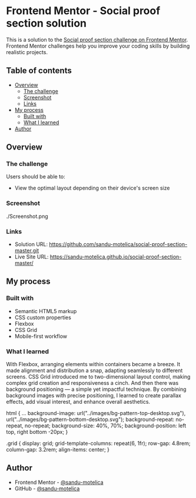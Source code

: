 # Frontend Mentor - Social proof section solution

This is a solution to the [Social proof section challenge on Frontend Mentor](https://www.frontendmentor.io/challenges/social-proof-section-6e0qTv_bA). Frontend Mentor challenges help you improve your coding skills by building realistic projects.

## Table of contents

- [Overview](#overview)
  - [The challenge](#the-challenge)
  - [Screenshot](#screenshot)
  - [Links](#links)
- [My process](#my-process)
  - [Built with](#built-with)
  - [What I learned](#what-i-learned)
- [Author](#author)

## Overview

### The challenge

Users should be able to:

- View the optimal layout depending on their device's screen size

### Screenshot

./Screenshot.png

### Links

- Solution URL: https://github.com/sandu-motelica/social-proof-section-master.git
- Live Site URL: https://sandu-motelica.github.io/social-proof-section-master/

## My process

### Built with

- Semantic HTML5 markup
- CSS custom properties
- Flexbox
- CSS Grid
- Mobile-first workflow

### What I learned

With Flexbox, arranging elements within containers became a breeze. It made alignment and distribution a snap, adapting seamlessly to different screens. CSS Grid introduced me to two-dimensional layout control, making complex grid creation and responsiveness a cinch. And then there was background positioning — a simple yet impactful technique. By combining background images with precise positioning, I learned to create parallax effects, add visual interest, and enhance overall aesthetics.

html {
...
background-image: url("../images/bg-pattern-top-desktop.svg"),
url("../images/bg-pattern-bottom-desktop.svg");
background-repeat: no-repeat, no-repeat;
background-size: 40%, 70%;
background-position: left top, right bottom -20px;
}

.grid {
display: grid;
grid-template-columns: repeat(6, 1fr);
row-gap: 4.8rem;
column-gap: 3.2rem;
align-items: center;
}

## Author

- Frontend Mentor - [@sandu-motelica](https://www.frontendmentor.io/profile/sandu-motelica)
- GitHub - [@sandu-motelica](https://github.com/sandu-motelica)
